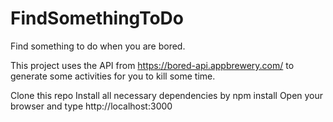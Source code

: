 # FindSomethingToDo
Find something to do when you are bored.

This project uses the API from https://bored-api.appbrewery.com/ to generate some activities for you to kill some time.

Clone this repo
Install all necessary dependencies by npm install
Open your browser and type http://localhost:3000

